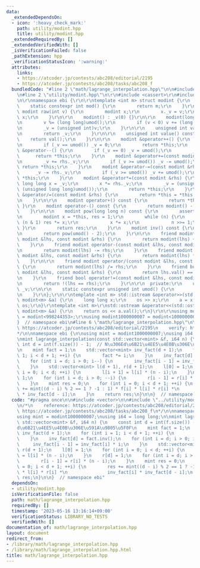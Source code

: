 ```yaml
---
data:
  _extendedDependsOn:
  - icon: ':heavy_check_mark:'
    path: utility/modint.hpp
    title: utility/modint.hpp
  _extendedRequiredBy: []
  _extendedVerifiedWith: []
  _isVerificationFailed: false
  _pathExtension: hpp
  _verificationStatusIcon: ':warning:'
  attributes:
    links:
    - https://atcoder.jp/contests/abc208/editorial/2195
    - https://atcoder.jp/contests/abc208/tasks/abc208_f
  bundledCode: "#line 2 \"math/lagrange_interpolation.hpp\"\n\n#include <vector>\n\
    \n#line 2 \"utility/modint.hpp\"\n\r\n#include <cassert>\r\n#include <iostream>\r\
    \n\r\nnamespace ebi {\r\n\r\ntemplate <int m> struct modint {\r\n  public:\r\n\
    \    static constexpr int mod() {\r\n        return m;\r\n    }\r\n\r\n    static\
    \ modint raw(int v) {\r\n        modint x;\r\n        x._v = v;\r\n        return\
    \ x;\r\n    }\r\n\r\n    modint() : _v(0) {}\r\n\r\n    modint(long long v) {\r\
    \n        v %= (long long)umod();\r\n        if (v < 0) v += (long long)umod();\r\
    \n        _v = (unsigned int)v;\r\n    }\r\n\r\n    unsigned int val() const {\r\
    \n        return _v;\r\n    }\r\n\r\n    unsigned int value() const {\r\n    \
    \    return val();\r\n    }\r\n\r\n    modint &operator++() {\r\n        _v++;\r\
    \n        if (_v == umod()) _v = 0;\r\n        return *this;\r\n    }\r\n    modint\
    \ &operator--() {\r\n        if (_v == 0) _v = umod();\r\n        _v--;\r\n  \
    \      return *this;\r\n    }\r\n    modint &operator+=(const modint &rhs) {\r\
    \n        _v += rhs._v;\r\n        if (_v >= umod()) _v -= umod();\r\n       \
    \ return *this;\r\n    }\r\n    modint &operator-=(const modint &rhs) {\r\n  \
    \      _v -= rhs._v;\r\n        if (_v >= umod()) _v += umod();\r\n        return\
    \ *this;\r\n    }\r\n    modint &operator*=(const modint &rhs) {\r\n        unsigned\
    \ long long x = _v;\r\n        x *= rhs._v;\r\n        _v = (unsigned int)(x %\
    \ (unsigned long long)umod());\r\n        return *this;\r\n    }\r\n    modint\
    \ &operator/=(const modint &rhs) {\r\n        return *this = *this * rhs.inv();\r\
    \n    }\r\n\r\n    modint operator+() const {\r\n        return *this;\r\n   \
    \ }\r\n    modint operator-() const {\r\n        return modint() - *this;\r\n\
    \    }\r\n\r\n    modint pow(long long n) const {\r\n        assert(0 <= n);\r\
    \n        modint x = *this, res = 1;\r\n        while (n) {\r\n            if\
    \ (n & 1) res *= x;\r\n            x *= x;\r\n            n >>= 1;\r\n       \
    \ }\r\n        return res;\r\n    }\r\n    modint inv() const {\r\n        assert(_v);\r\
    \n        return pow(umod() - 2);\r\n    }\r\n\r\n    friend modint operator+(const\
    \ modint &lhs, const modint &rhs) {\r\n        return modint(lhs) += rhs;\r\n\
    \    }\r\n    friend modint operator-(const modint &lhs, const modint &rhs) {\r\
    \n        return modint(lhs) -= rhs;\r\n    }\r\n    friend modint operator*(const\
    \ modint &lhs, const modint &rhs) {\r\n        return modint(lhs) *= rhs;\r\n\
    \    }\r\n\r\n    friend modint operator/(const modint &lhs, const modint &rhs)\
    \ {\r\n        return modint(lhs) /= rhs;\r\n    }\r\n    friend bool operator==(const\
    \ modint &lhs, const modint &rhs) {\r\n        return lhs.val() == rhs.val();\r\
    \n    }\r\n    friend bool operator!=(const modint &lhs, const modint &rhs) {\r\
    \n        return !(lhs == rhs);\r\n    }\r\n\r\n  private:\r\n    unsigned int\
    \ _v;\r\n\r\n    static constexpr unsigned int umod() {\r\n        return m;\r\
    \n    }\r\n};\r\n\r\ntemplate <int m> std::istream &operator>>(std::istream &os,\
    \ modint<m> &a) {\r\n    long long x;\r\n    os >> x;\r\n    a = x;\r\n    return\
    \ os;\r\n}\r\ntemplate <int m>\r\nstd::ostream &operator<<(std::ostream &os, const\
    \ modint<m> &a) {\r\n    return os << a.val();\r\n}\r\n\r\nusing modint998244353\
    \ = modint<998244353>;\r\nusing modint1000000007 = modint<1000000007>;\r\n\r\n\
    }  // namespace ebi\n#line 6 \"math/lagrange_interpolation.hpp\"\n\n/*\n    reference:\
    \ https://atcoder.jp/contests/abc208/editorial/2195\n    verify: https://atcoder.jp/contests/abc208/tasks/abc208_f\n\
    */\n\nnamespace ebi {\n\nusing mint = modint1000000007;\nusing i64 = long long;\n\
    \nmint lagrange_interpolation(const std::vector<mint> &f, i64 n) {\n    const\
    \ int d = int(f.size()) - 1;  // N\u306Ed\u6B21\u4EE5\u4E0B\u306E\u591A\u9805\u5F0F\
    \n    mint fact = 1;\n    std::vector<mint> inv_fact(d + 1);\n    for (int i =\
    \ 1; i < d + 1; ++i) {\n        fact *= i;\n    }\n    inv_fact[d] = fact.inv();\n\
    \    for (int i = d; i > 0; i--) {\n        inv_fact[i - 1] = inv_fact[i] * i;\n\
    \    }\n    std::vector<mint> l(d + 1), r(d + 1);\n    l[0] = 1;\n    for (int\
    \ i = 0; i < d; ++i) {\n        l[i + 1] = l[i] * (n - i);\n    }\n    r[d] =\
    \ 1;\n    for (int i = d; i > 0; --i) {\n        r[i - 1] = r[i] * (n - i);\n\
    \    }\n    mint res = 0;\n    for (int i = 0; i < d + 1; ++i) {\n        res\
    \ += mint((d - i) % 2 == 1 ? -1 : 1) * f[i] * l[i] * r[i] *\n               inv_fact[i]\
    \ * inv_fact[d - i];\n    }\n    return res;\n}\n\n}  // namespace ebi\n"
  code: "#pragma once\n\n#include <vector>\n\n#include \"../utility/modint.hpp\"\n\
    \n/*\n    reference: https://atcoder.jp/contests/abc208/editorial/2195\n    verify:\
    \ https://atcoder.jp/contests/abc208/tasks/abc208_f\n*/\n\nnamespace ebi {\n\n\
    using mint = modint1000000007;\nusing i64 = long long;\n\nmint lagrange_interpolation(const\
    \ std::vector<mint> &f, i64 n) {\n    const int d = int(f.size()) - 1;  // N\u306E\
    d\u6B21\u4EE5\u4E0B\u306E\u591A\u9805\u5F0F\n    mint fact = 1;\n    std::vector<mint>\
    \ inv_fact(d + 1);\n    for (int i = 1; i < d + 1; ++i) {\n        fact *= i;\n\
    \    }\n    inv_fact[d] = fact.inv();\n    for (int i = d; i > 0; i--) {\n   \
    \     inv_fact[i - 1] = inv_fact[i] * i;\n    }\n    std::vector<mint> l(d + 1),\
    \ r(d + 1);\n    l[0] = 1;\n    for (int i = 0; i < d; ++i) {\n        l[i + 1]\
    \ = l[i] * (n - i);\n    }\n    r[d] = 1;\n    for (int i = d; i > 0; --i) {\n\
    \        r[i - 1] = r[i] * (n - i);\n    }\n    mint res = 0;\n    for (int i\
    \ = 0; i < d + 1; ++i) {\n        res += mint((d - i) % 2 == 1 ? -1 : 1) * f[i]\
    \ * l[i] * r[i] *\n               inv_fact[i] * inv_fact[d - i];\n    }\n    return\
    \ res;\n}\n\n}  // namespace ebi"
  dependsOn:
  - utility/modint.hpp
  isVerificationFile: false
  path: math/lagrange_interpolation.hpp
  requiredBy: []
  timestamp: '2023-05-16 13:16:14+09:00'
  verificationStatus: LIBRARY_NO_TESTS
  verifiedWith: []
documentation_of: math/lagrange_interpolation.hpp
layout: document
redirect_from:
- /library/math/lagrange_interpolation.hpp
- /library/math/lagrange_interpolation.hpp.html
title: math/lagrange_interpolation.hpp
---
```

